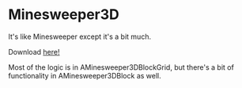 # Minesweeper3D
It's like Minesweeper except it's a bit much.

Download <a href="https://drive.google.com/file/d/1kXiuH_ZUZy24t1sd_9TByZoHiWgU5aO4/view?usp=sharing">here!</a>

Most of the logic is in AMinesweeper3DBlockGrid, but there's a bit of functionality in AMinesweeper3DBlock as well.
